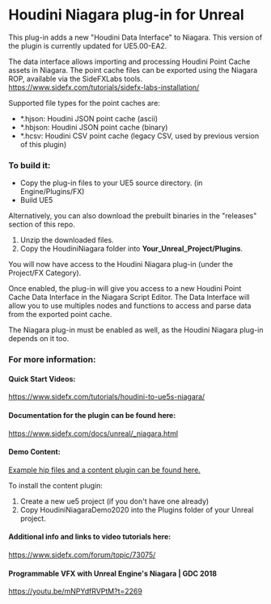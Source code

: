 # Houdini Niagara plug-in for Unreal

This plug-in adds a new "Houdini Data Interface" to Niagara.
This version of the plugin is currently updated for UE5.00-EA2.

The data interface allows importing and processing Houdini Point Cache assets in Niagara.
The point cache files can be exported using the Niagara ROP, available via the SideFXLabs tools.
https://www.sidefx.com/tutorials/sidefx-labs-installation/

Supported file types for the point caches are:
- *.hjson: Houdini JSON point cache (ascii)
- *.hbjson: Houdini JSON point cache (binary)
- *.hcsv: Houdini CSV point cache (legacy CSV, used by previous version of this plugin)

### To build it:
- Copy the plug-in files to your UE5 source directory. (in Engine/Plugins/FX)
- Build UE5

Alternatively, you can also download the prebuilt binaries in the "releases" section of this repo.
1. Unzip the downloaded files.
2. Copy the HoudiniNiagara folder into __Your_Unreal_Project/Plugins__.

You will now have access to the Houdini Niagara plug-in (under the Project/FX Category).

Once enabled, the plug-in will give you access to a new Houdini Point Cache Data Interface in the Niagara Script Editor. The Data Interface will allow you to use multiples nodes and functions to access and parse data from the exported point cache.

The Niagara plug-in must be enabled as well, as the Houdini Niagara plug-in depends on it too.

### For more information:
#### Quick Start Videos:
https://www.sidefx.com/tutorials/houdini-to-ue5s-niagara/

#### Documentation for the plugin can be found here:
https://www.sidefx.com/docs/unreal/_niagara.html

#### Demo Content:
[Example hip files and a content plugin can be found here.](https://drive.google.com/open?id=1yvTNEq-kaPeecJzP3C34xxGq2h_eQERX)

To install the content plugin:
1. Create a new ue5 project (if you don't have one already)
2. Copy HoudiniNiagaraDemo2020 into the Plugins folder of your Unreal project.

#### Additional info and links to video tutorials here:
https://www.sidefx.com/forum/topic/73075/

#### Programmable VFX with Unreal Engine's Niagara | GDC 2018
https://youtu.be/mNPYdfRVPtM?t=2269


